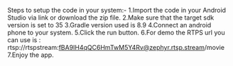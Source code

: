 Steps to setup the code in your system:-
1.Import the code in your Android Studio via link or download the zip file.
2.Make sure that the target sdk version is set to 35
3.Gradle version used is 8.9
4.Connect an android phone to your system.
5.Click the run button.
6.For demo the RTPS url you can use is : rtsp://rtspstream:fBA9IH4qQC6HmTwM5Y4Rv@zephyr.rtsp.stream/movie
7.Enjoy the app.
